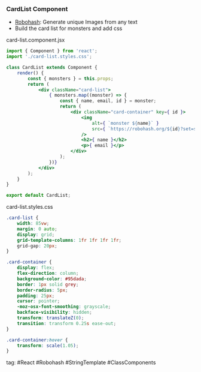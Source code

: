 ### CardList Component
- [Robohash](https://robohash.org/): Generate unique Images from any text
- Build the card list for monsters and add css

card-list.component.jsx
```jsx
import { Component } from 'react';
import './card-list.styles.css';

class CardList extends Component {
	render() {
		const { monsters } = this.props;
		return (
			<div className="card-list">
				{ monsters.map((monster) => {
					const { name, email, id } = monster;
					return (
						<div className="card-container" key={ id }>
							<img
								alt={ `monster ${name}` }
								src={ `https://robohash.org/${id}?set=set2&size=180x180` }
							/>
							<h2>{ name }</h2>
							<p>{ email }</p>
						</div>
					);
				})}
			</div>
		);
	}
}

export default CardList;
```
card-list.styles.css
```css
.card-list {
	width: 85vw;
	margin: 0 auto;
	display: grid;
	grid-template-columns: 1fr 1fr 1fr 1fr;
	grid-gap: 20px;
}

.card-container {
	display: flex;
	flex-direction: column;
	background-color: #95dada;
	border: 1px solid grey;
	border-radius: 5px;
	padding: 25px;
	cursor: pointer;
	-moz-osx-font-smoothing: grayscale;
	backface-visibility: hidden;
	transform: translateZ(0);
	transition: transform 0.25s ease-out;
}

.card-container:hover {
	transform: scale(1.05);
}
```

tag: #React #Robohash #StringTemplate #ClassComponents 
